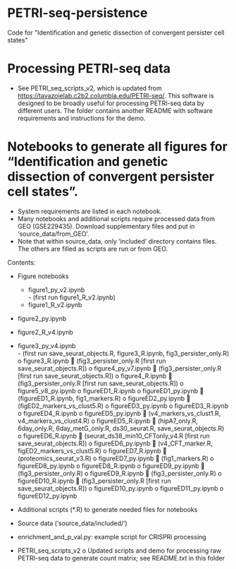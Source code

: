 # PETRI-seq-persistence
Code for "Identification and genetic dissection of convergent persister cell states"

# Processing PETRI-seq data
-	See PETRI_seq_scripts_v2, which is updated from https://tavazoielab.c2b2.columbia.edu/PETRI-seq/. This software is designed to be broadly useful for processing PETRI-seq data by different users. The folder contains another README with software requirements and instructions for the demo.

# Notebooks to generate all figures for  “Identification and genetic dissection of convergent persister cell states”. 
- System requirements are listed in each notebook.
- Many notebooks and additional scripts require processed data from GEO (GSE229435). Download supplementary files and put in ‘source_data/from_GEO’.
- Note that within source_data, only ‘included’ directory contains files. The others are filled as scripts are run or from GEO.

Contents:
-	Figure notebooks
 	- figure1_py_v2.ipynb\
                - (first run figure1_R_v2.ipynb)
 	- figure1_R_v2.ipynb
  - figure2_py.ipynb
  - figure2_R_v4.ipynb
  - figure3_py_v4.ipynb\
                - (first run save_seurat_objects.R, figure3_R.ipynb, fig3_persister_only.R)
    o	figure3_R.ipynb
        	(fig3_persister_only.R [first run save_seurat_objects.R])
    o	figure4_py_v7.ipynb
        	(fig3_persister_only.R [first run save_seurat_objects.R])
    o	figure4_R.ipynb
        	(fig3_persister_only.R [first run save_seurat_objects.R])
    o	figure5_v8_py.ipynb
    o	figureED1_R.ipynb
    o	figureED1_py.ipynb
        	(figureED1_R.ipynb, fig1_markers.R)
    o	figureED2_py.ipynb
        	(figED2_markers_vs_clust5.R)
    o	figureED3_py.ipynb
    o	figureED3_R.ipynb
    o	figureED4_R.ipynb
    o	figureED5_py.ipynb
        	(v4_markers_vs_clust1.R, v4_markers_vs_clust4.R)
    o	figureED5_R.ipynb
        	(hipA7_only.R, 6day_only.R, 6day_metG_only.R, ds30_seurat.R, save_seurat_objects.R)
    o	figureED6_R.ipynb
        	(seurat_ds38_min10_CFTonly_v4.R [first run save_seurat_objects.R])
    o	figureED6_py.ipynb
        	(v4_CFT_marker.R, figED2_markers_vs_clust5.R)
    o	figureED7_R.ipynb
        	(proteomics_seurat_v3.R)
    o	figureED7_py.ipynb
        	(fig1_markers.R)
    o	figureED8_py.ipynb
    o	figureED8_R.ipynb
    o	figureED9_py.ipynb
        	(fig3_persister_only.R)
    o	figureED9_R.ipynb
        	(fig3_persister_only.R)
    o	figureED10_R.ipynb
        	(fig3_persister_only.R [first run save_seurat_objects.R])
    o	figureED10_py.ipynb
    o	figureED11_py.ipynb
    o	figureED12_py.ipynb

-	Additional scripts (*.R) to generate needed files for notebooks
-	Source data (‘source_data/included/’)
-	enrichment_and_p_val.py: example script for CRISPRi processing
-	PETRI_seq_scripts_v2
    o	Updated scripts and demo for processing raw PETRI-seq data to generate count matrix; see README.txt in this folder
